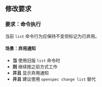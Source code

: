 ## 修改要求

### 要求：命令执行

当前 `list` 命令行为应保持不变但标记为已弃用。

#### 场景：弃用通知

- **当** 使用旧版 `list` 命令时
- **则** 继续按之前方式工作
- **并且** 显示弃用通知
- **并且** 建议使用 `openspec change list` 替代